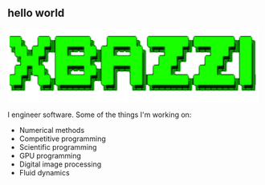 ## hello world
<div align="left">
    <img src="img/xbazzi.png" alt="Logo" width="500px" />
</div>
<div>
<p>
I engineer software. Some of the things I'm working on:

- Numerical methods
- Competitive programming
- Scientific programming
- GPU programming
- Digital image processing
- Fluid dynamics
</p>
</div>

<!--
**alexbazzi/alexbazzi** is a ✨ _special_ ✨ repository because its `README.md` (this file) appears on your GitHub profile.

Here are some ideas to get you started:

- 🔭 I’m currently working on ...
- 🌱 I’m currently learning ...
- 👯 I’m looking to collaborate on ...
- 🤔 I’m looking for help with ...
- 💬 Ask me about ...
- 📫 How to reach me: ...
- 😄 Pronouns: ...
- ⚡ Fun fact: ...
-->
